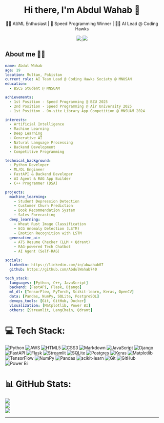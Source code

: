 <h1 align="center">Hi there, I'm Abdul Wahab 👋</h1>

<p align="center">
  🧑‍💻 AI/ML Enthusiast | 🥇 Speed Programming Winner | 👨‍🏫 AI Lead @ Coding Hawks
</p>

<p align="center">
  <a href="https://linkedin.com/in/abwahab07">
    <img src="https://img.shields.io/badge/LinkedIn-%230077B5.svg?style=for-the-badge&logo=linkedin&logoColor=white" />
  </a>
  <a href="mailto:your.email@example.com">
    <img src="https://img.shields.io/badge/Gmail-D14836?style=for-the-badge&logo=gmail&logoColor=white" />
  </a>
</p>

## About me 👱‍♂️
```yaml
name: Abdul Wahab
age: 19
location: Multan, Pakistan
current_role: AI Team Lead @ Coding Hawks Society @ MNUSAN
education:
  - BSCS Student @ MNSUAM

achievements:
  - 1st Position - Speed Programming @ BZU 2025
  - 2nd Position - Speed Programming @ Air University 2025
  - 1st Position - On-site Library App Competition @ MNSUAM 2024

interests:
  - Artificial Intelligence
  - Machine Learning
  - Deep Learning
  - Generative AI
  - Natural Language Processing
  - Backend Development
  - Competitive Programming

technical_background:
  - Python Developer
  - ML/DL Engineer
  - FastAPI & Backend Developer
  - AI Agent & RAG App Builder
  - C++ Programmer (DSA)

projects:
  machine_learning:
    - Student Depression Detection
    - Customer Churn Prediction
    - Book Recommendation System
    - Sales Forecasting
  deep_learning:
    - Wheat Rust Image Classification
    - ECG Anomaly Detection (LSTM)
    - Emotion Recognition with LSTM
  generative_ai:
    - ATS Resume Checker (LLM + Qdrant)
    - RAG-powered Tech Chatbot
    - AI Agent (Self-RAG)

socials:
  linkedin: https://linkedin.com/in/abwahab07
  github: https://github.com/AbdulWahab740

tech_stack:
  languages: [Python, C++, JavaScript]
  backend: [FastAPI, Flask, Django]
  ml_dl: [TensorFlow, PyTorch, Scikit-learn, Keras, OpenCV]
  data: [Pandas, NumPy, SQLite, PostgreSQL]
  devops_tools: [Git, GitHub, Docker]
  visualization: [Matplotlib, Power BI]
  others: [Streamlit, LangChain, Qdrant]

```

# 💻 Tech Stack:
![Python](https://img.shields.io/badge/python-3670A0?style=for-the-badge&logo=python&logoColor=ffdd54) ![AWS](https://img.shields.io/badge/AWS-%23FF9900.svg?style=for-the-badge&logo=amazon-aws&logoColor=white) ![HTML5](https://img.shields.io/badge/html5-%23E34F26.svg?style=for-the-badge&logo=html5&logoColor=white) ![CSS3](https://img.shields.io/badge/css3-%231572B6.svg?style=for-the-badge&logo=css3&logoColor=white) ![Markdown](https://img.shields.io/badge/markdown-%23000000.svg?style=for-the-badge&logo=markdown&logoColor=white) ![JavaScript](https://img.shields.io/badge/javascript-%23323330.svg?style=for-the-badge&logo=javascript&logoColor=%23F7DF1E) ![Django](https://img.shields.io/badge/django-%23092E20.svg?style=for-the-badge&logo=django&logoColor=white) ![FastAPI](https://img.shields.io/badge/FastAPI-005571?style=for-the-badge&logo=fastapi) ![Flask](https://img.shields.io/badge/flask-%23000.svg?style=for-the-badge&logo=flask&logoColor=white) ![Streamlit](https://img.shields.io/badge/Streamlit-%23FE4B4B.svg?style=for-the-badge&logo=streamlit&logoColor=white) ![SQLite](https://img.shields.io/badge/sqlite-%2307405e.svg?style=for-the-badge&logo=sqlite&logoColor=white) ![Postgres](https://img.shields.io/badge/postgres-%23316192.svg?style=for-the-badge&logo=postgresql&logoColor=white) ![Keras](https://img.shields.io/badge/Keras-%23D00000.svg?style=for-the-badge&logo=Keras&logoColor=white) ![Matplotlib](https://img.shields.io/badge/Matplotlib-%23ffffff.svg?style=for-the-badge&logo=Matplotlib&logoColor=black) ![TensorFlow](https://img.shields.io/badge/TensorFlow-%23FF6F00.svg?style=for-the-badge&logo=TensorFlow&logoColor=white) ![NumPy](https://img.shields.io/badge/numpy-%23013243.svg?style=for-the-badge&logo=numpy&logoColor=white) ![Pandas](https://img.shields.io/badge/pandas-%23150458.svg?style=for-the-badge&logo=pandas&logoColor=white) ![scikit-learn](https://img.shields.io/badge/scikit--learn-%23F7931E.svg?style=for-the-badge&logo=scikit-learn&logoColor=white) ![Git](https://img.shields.io/badge/git-%23F05033.svg?style=for-the-badge&logo=git&logoColor=white) ![GitHub](https://img.shields.io/badge/github-%23121011.svg?style=for-the-badge&logo=github&logoColor=white) ![Power Bi](https://img.shields.io/badge/power_bi-F2C811?style=for-the-badge&logo=powerbi&logoColor=black)

# 📊 GitHub Stats:
![](https://github-readme-stats.vercel.app/api?username=AbdulWahab740&theme=dark&hide_border=false&include_all_commits=false&count_private=false)<br/>
![](https://nirzak-streak-stats.vercel.app/?user=AbdulWahab740&theme=dark&hide_border=false)<br/>
![](https://github-readme-stats.vercel.app/api/top-langs/?username=AbdulWahab740&theme=dark&hide_border=false&include_all_commits=false&count_private=false&layout=compact)

---

